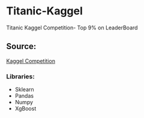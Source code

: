 # Titanic-Kaggel
Titanic Kaggel Competition- Top 9% on LeaderBoard

## Source:
[Kaggel Competition](https://www.kaggle.com/c/titanic)


### Libraries:
* Sklearn
* Pandas
* Numpy
* XgBoost
